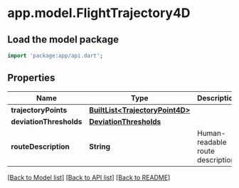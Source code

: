 # app.model.FlightTrajectory4D

## Load the model package
```dart
import 'package:app/api.dart';
```

## Properties
Name | Type | Description | Notes
------------ | ------------- | ------------- | -------------
**trajectoryPoints** | [**BuiltList&lt;TrajectoryPoint4D&gt;**](TrajectoryPoint4D.md) |  | 
**deviationThresholds** | [**DeviationThresholds**](DeviationThresholds.md) |  | 
**routeDescription** | **String** | Human-readable route description | [optional] 

[[Back to Model list]](../README.md#documentation-for-models) [[Back to API list]](../README.md#documentation-for-api-endpoints) [[Back to README]](../README.md)


